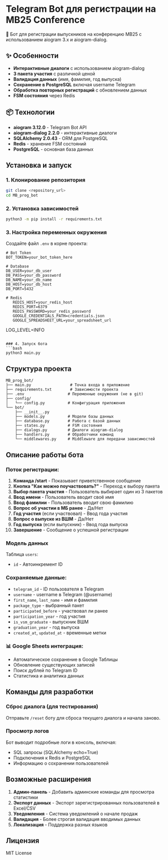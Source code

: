 # Telegram Bot для регистрации на MB25 Conference

🤖 Бот для регистрации выпускников на конференцию MB25 с использованием aiogram 3.x и aiogram-dialog.

## ✨ Особенности

- **Интерактивные диалоги** с использованием aiogram-dialog
- **3 пакета участия** с различной ценой
- **Валидация данных** (имя, фамилия, год выпуска)
- **Сохранение в PostgreSQL** включая username Telegram
- **Обработка повторных регистраций** с обновлением данных
- **FSM состояния** через Redis

## 📦 Технологии

- **aiogram 3.12.0** - Telegram Bot API
- **aiogram-dialog 2.2.0** - интерактивные диалоги
- **SQLAlchemy 2.0.43** - ORM для PostgreSQL
- **Redis** - хранение FSM состояний
- **PostgreSQL** - основная база данных

## Установка и запуск

### 1. Клонирование репозитория
```bash
git clone <repository_url>
cd MB_prog_bot
```

### 2. Установка зависимостей
```bash
python3 -m pip install -r requirements.txt
```

### 3. Настройка переменных окружения

Создайте файл `.env` в корне проекта:
```env
# Bot Token
BOT_TOKEN=your_bot_token_here

# Database
DB_USER=your_db_user
DB_PASS=your_db_password
DB_NAME=your_db_name
DB_HOST=your_db_host
DB_PORT=5432

# Redis
   REDIS_HOST=your_redis_host
   REDIS_PORT=6379
   REDIS_PASSWORD=your_redis_password
   GOOGLE_CREDENTIALS_PATH=credentials.json
   GOOGLE_SPREADSHEET_URL=your_spreadsheet_url
   ```

LOG_LEVEL=INFO
```

### 4. Запуск бота
```bash
python3 main.py
```

## Структура проекта

```
MB_prog_bot/
├── main.py                 # Точка входа в приложение
├── requirements.txt        # Зависимости проекта
├── .env                   # Переменные окружения (не в git)
├── config/
│   └── config.py          # Конфигурация приложения
└── bot/
    ├── __init__.py
    ├── models.py          # Модели базы данных
    ├── database.py        # Работа с базой данных
    ├── states.py          # FSM состояния
    ├── dialogs.py         # Диалоги aiogram-dialog
    ├── handlers.py        # Обработчики команд
    └── middlewares.py     # Middleware для передачи зависимостей
```

## Описание работы бота

### Поток регистрации:

1. **Команда /start** - Показывает приветственное сообщение
2. **Кнопка "Как можно поучаствовать?"** - Переход к выбору пакета
3. **Выбор пакета участия** - Пользователь выбирает один из 3 пакетов
4. **Ввод имени** - Пользователь вводит своё имя
5. **Ввод фамилии** - Пользователь вводит свою фамилию
6. **Вопрос об участии в МБ ранее** - Да/Нет
7. **Год участия** (если участвовал) - Ввод года участия
8. **Вопрос о выпуске из ВШМ** - Да/Нет
9. **Год выпуска** (если выпускник) - Ввод года выпуска
10. **Завершение** - Сообщение о успешной регистрации

### Модель данных

Таблица `users`:
- `id` - Автоинкремент ID
### Сохраняемые данные:
- `telegram_id` - ID пользователя в Telegram
- `username` - username в Telegram (@username)
- `first_name`, `last_name` - имя и фамилия
- `package_type` - выбранный пакет
- `participated_before` - участвовал ли ранее
- `participation_year` - год участия
- `is_vsm_graduate` - выпускник ВШМ
- `graduation_year` - год выпуска
- `created_at`, `updated_at` - временные метки

### 📊 Google Sheets интеграция:
- Автоматическое сохранение в Google Таблицы
- Обновление существующих записей
- Поиск дублей по Telegram ID
- Статистика и аналитика данных

## Команды для разработки

### Сброс диалога (для тестирования)
Отправьте `/reset` боту для сброса текущего диалога и начала заново.

### Просмотр логов
Бот выводит подробные логи в консоль, включая:
- SQL запросы (SQLAlchemy echo=True)
- Подключения к Redis и PostgreSQL
- Информацию о сохранении пользователей

## Возможные расширения

1. **Админ-панель** - Добавить админские команды для просмотра статистики
2. **Экспорт данных** - Экспорт зарегистрированных пользователей в Excel/CSV
3. **Уведомления** - Система уведомлений о начале продаж
4. **Валидация** - Более строгая валидация вводимых данных
5. **Локализация** - Поддержка разных языков

## Лицензия

MIT License